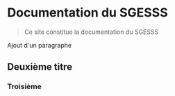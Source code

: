 # Documentation du SGESSS

> Ce site constitue la documentation du SGESSS

Ajout d'un paragraphe

## Deuxième titre

### Troisième
